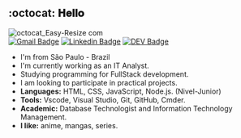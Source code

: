 
##  :octocat: 𝐇𝐞𝐥𝐥𝐨 

![octocat_Easy-Resize com](https://user-images.githubusercontent.com/60848932/88987478-6a6da580-d2ac-11ea-92e5-d42ff0402c7f.jpg)<br />
[![Gmail Badge](https://img.shields.io/badge/-Gmail-c14438?style=flat-square&logo=Gmail&logoColor=white&link=mailto:caamilacgs@gmail.com)](mailto:caamilacgs@gmail.com)
[![Linkedin Badge](https://img.shields.io/badge/-LinkedIn-blue?style=flat-square&logo=Linkedin&logoColor=white&link=https://www.linkedin.com/in/caamilacgs)](https://www.linkedin.com/in/caamilacgs)
[![DEV Badge](https://img.shields.io/badge/-Portfolio-000?style=flat-square&logo=dev.to&logoColor=white&link=https://www.linkedin.com/in/caamilacgs/)](www.linkedin.com/in/caamilacgs/)

- I'm from São Paulo - Brazil
- I'm currently working as an IT Analyst.
- Studying programming for FullStack development.
- I am looking to participate in practical projects.
- **Languages:** HTML, CSS, JavaScript, Node.js. (Nivel-Junior)
- **Tools:** Vscode, Visual Studio, Git, GitHub, Cmder. 
- **Academic:** Database Technologist and Information Technology Management.
- **I like:** anime, mangas, series.

